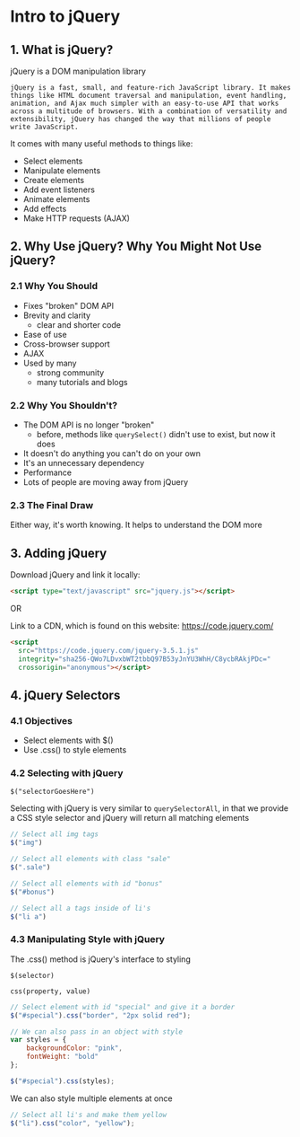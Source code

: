 # Intro to jQuery

## 1. What is jQuery?

jQuery is a DOM manipulation library

`jQuery is a fast, small, and feature-rich JavaScript library. It makes things like HTML document traversal and manipulation, event handling, animation, and Ajax much simpler with an easy-to-use API that works across a multitude of browsers. With a combination of versatility and extensibility, jQuery has changed the way that millions of people write JavaScript. `

It comes with many useful methods to things like:

- Select elements
- Manipulate elements
- Create elements
- Add event listeners
- Animate elements
- Add effects
- Make HTTP requests (AJAX)

## 2. Why Use jQuery? Why You Might Not Use jQuery?

### 2.1 Why You Should

- Fixes "broken" DOM API
- Brevity and clarity
    - clear and shorter code
- Ease of use
- Cross-browser support
- AJAX
- Used by many
    - strong community
    - many tutorials and blogs

### 2.2 Why You Shouldn't?

- The DOM API is no longer "broken"
    - before, methods like `querySelect()` didn't use to exist, but now it does
- It doesn't do anything you can't do on your own
- It's an unnecessary dependency
- Performance
- Lots of people are moving away from jQuery

### 2.3 The Final Draw

Either way, it's worth knowing. It helps to understand the DOM more

## 3. Adding jQuery

Download jQuery and link it locally:

```html
<script type="text/javascript" src="jquery.js"></script>
```

OR

Link to a CDN, which is found on this website: https://code.jquery.com/
```html
<script
  src="https://code.jquery.com/jquery-3.5.1.js"
  integrity="sha256-QWo7LDvxbWT2tbbQ97B53yJnYU3WhH/C8ycbRAkjPDc="
  crossorigin="anonymous"></script>
```

## 4. jQuery Selectors

### 4.1 Objectives

- Select elements with $()
- Use .css() to style elements

### 4.2 Selecting with jQuery

`$("selectorGoesHere")`

Selecting with jQuery is very similar to `querySelectorAll`, in that we provide a CSS style selector and jQuery will return all matching elements

```js
// Select all img tags
$("img")

// Select all elements with class "sale"
$(".sale")

// Select all elements with id "bonus"
$("#bonus")

// Select all a tags inside of li's
$("li a")
```

### 4.3 Manipulating Style with jQuery

The .css() method is jQuery's interface to styling

```
$(selector)

css(property, value)
```

```js
// Select element with id "special" and give it a border
$("#special").css("border", "2px solid red");

// We can also pass in an object with style
var styles = {
    backgroundColor: "pink",
    fontWeight: "bold"
};

$("#special").css(styles);
```

We can also style multiple elements at once 

```js
// Select all li's and make them yellow
$("li").css("color", "yellow");
```